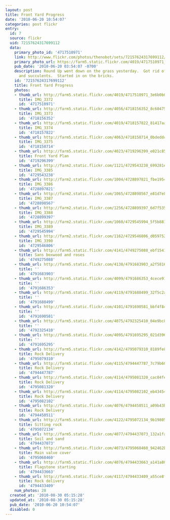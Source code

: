 ```yaml
---
layout: post
title: Front Yard Progress
date: '2010-06-20 10:54:07'
categories: post flickr
entry:
  id: 7
  source: flickr
  uid: 72157624317699112
  data:
    primary_photo_id: '4717510971'
    link: http://www.flickr.com/photos/thenobot/sets/72157624317699112/
    primary_photo_url: https://farm5.static.flickr.com/4019/4717510971_3e6b0b0a82_m.jpg
    pub_date: '2010-06-20 03:54:07 -0700'
    description: Round Up went down on the grass yesterday.  Got rid of the jasmine
      and succulents.  Started in on the bricks.
    id: '72157624317699112'
    title: Front Yard Progress
    photos:
    - thumb_url: http://farm5.static.flickr.com/4019/4717510971_3e6b0b0a82_s.jpg
      title: IMG_3372
      id: '4717510971'
    - thumb_url: http://farm5.static.flickr.com/4056/4718156352_8c604756dc_s.jpg
      title: IMG_3373
      id: '4718156352'
    - thumb_url: http://farm5.static.flickr.com/4019/4718157822_81417aabf3_s.jpg
      title: IMG_3374
      id: '4718157822'
    - thumb_url: http://farm5.static.flickr.com/4063/4718158714_0bdeddc4e2_s.jpg
      title: IMG_3375
      id: '4718158714'
    - thumb_url: http://farm5.static.flickr.com/4023/4719296399_e021c85241_s.jpg
      title: Front Yard Plan
      id: '4719296399'
    - thumb_url: http://farm2.static.flickr.com/1121/4729543238_699281e72b_s.jpg
      title: IMG_3385
      id: '4729543238'
    - thumb_url: http://farm2.static.flickr.com/1004/4728897821_fbe1954bf3_s.jpg
      title: IMG_3386
      id: '4728897821'
    - thumb_url: http://farm2.static.flickr.com/1065/4728898567_e81d7e8688_s.jpg
      title: IMG_3387
      id: '4728898567'
    - thumb_url: http://farm2.static.flickr.com/1256/4728899397_6d7f53516e_s.jpg
      title: IMG_3388
      id: '4728899397'
    - thumb_url: http://farm2.static.flickr.com/1060/4729545994_5f5b881472_s.jpg
      title: IMG_3389
      id: '4729545994'
    - thumb_url: http://farm2.static.flickr.com/1162/4729546806_d059752f32_s.jpg
      title: IMG_3390
      id: '4729546806'
    - thumb_url: http://farm5.static.flickr.com/4141/4749275088_ebf1541fa5_s.jpg
      title: Sans boxwood and roses
      id: '4749275088'
    - thumb_url: http://farm5.static.flickr.com/4138/4791683903_a2f5816c1e_s.jpg
      title: ''
      id: '4791683903'
    - thumb_url: http://farm5.static.flickr.com/4099/4791686353_4cece9193e_s.jpg
      title: ''
      id: '4791686353'
    - thumb_url: http://farm5.static.flickr.com/4119/4791688499_32f5c2a64e_s.jpg
      title: ''
      id: '4791688499'
    - thumb_url: http://farm5.static.flickr.com/4101/4791690581_bbf4f8cd0e_s.jpg
      title: ''
      id: '4791690581'
    - thumb_url: http://farm5.static.flickr.com/4075/4792325410_04e9bc8ebb_s.jpg
      title: ''
      id: '4792325410'
    - thumb_url: http://farm5.static.flickr.com/4095/4791695295_021d396f57_s.jpg
      title: ''
      id: '4791695295'
    - thumb_url: http://farm5.static.flickr.com/4142/4795079310_8189fe84ce_s.jpg
      title: Rock Delivery
      id: '4795079310'
    - thumb_url: http://farm5.static.flickr.com/4115/4794447787_7c79b60a6f_s.jpg
      title: Rock Delivery
      id: '4794447787'
    - thumb_url: http://farm5.static.flickr.com/4114/4795081320_cac04feddc_s.jpg
      title: Rock Delivery
      id: '4795081320'
    - thumb_url: http://farm5.static.flickr.com/4114/4795082102_eb43454d7b_s.jpg
      title: Rock Delivery
      id: '4795082102'
    - thumb_url: http://farm5.static.flickr.com/4076/4794450511_a09b43b1d1_s.jpg
      title: Rock Delivery
      id: '4794450511'
    - thumb_url: http://farm5.static.flickr.com/4122/4795072134_9b19805667_s.jpg
      title: Sitting rock
      id: '4795072134'
    - thumb_url: http://farm5.static.flickr.com/4077/4794437073_132a1fa972_s.jpg
      title: Soil and sand
      id: '4794437073'
    - thumb_url: http://farm5.static.flickr.com/4073/4795068460_942462b28c_s.jpg
      title: Main valve cover
      id: '4795068460'
    - thumb_url: http://farm5.static.flickr.com/4076/4794433663_a141a80ba0_s.jpg
      title: Flagstone starting
      id: '4794433663'
    - thumb_url: http://farm5.static.flickr.com/4117/4794433409_a55ce8f033_s.jpg
      title: Rock delivery
      id: '4794433409'
    num_photos: 28
  created_at: '2010-08-30 05:15:28'
  updated_at: '2010-08-30 05:15:28'
  pub_date: '2010-06-20 10:54:07'
  disabled: 0
---
```

